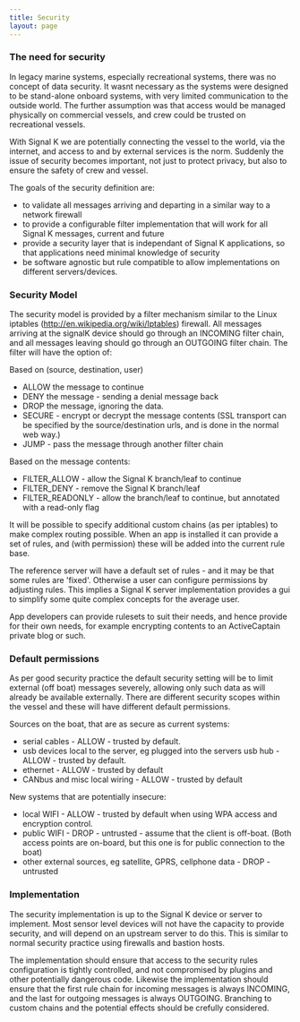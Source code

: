 ```yaml
---
title: Security
layout: page
---
```


### The need for security

In legacy marine systems, especially recreational systems, there was no concept of data security. It wasnt necessary as the systems were designed to be stand-alone onboard systems, with very limited communication to the outside world. The further assumption was that access would be managed physically on commercial vessels, and crew could be trusted on recreational vessels.

With Signal K we are potentially connecting the vessel to the world, via the internet, and access to and by external services is the norm. Suddenly the issue of security becomes important, not just to protect privacy, but also to ensure the safety of crew and vessel. 

The goals of the security definition are:

* to validate all messages arriving and departing in a similar way to a network firewall
* to provide a configurable filter implementation that will work for all Signal K messages, current and future
* provide a security layer that is independant of Signal K applications, so that applications need minimal knowledge of security
* be software agnostic but rule compatible to allow implementations on different servers/devices.

### Security Model

The security model is provided by a filter mechanism similar to the Linux iptables (http://en.wikipedia.org/wiki/Iptables) firewall. All messages arriving at the signalK device should go through an INCOMING filter chain, and all messages leaving should go through an OUTGOING filter chain. The filter will have the option of:

Based on (source, destination, user)

* ALLOW the message to continue
* DENY the message - sending a denial message back
* DROP the message, ignoring the data. 
* SECURE - encrypt or decrypt the message contents (SSL transport can be specified by the source/destination urls, and is done in the normal web  way.)
* JUMP - pass the message through another filter chain

Based on the message contents:

* FILTER_ALLOW - allow the Signal K branch/leaf to continue
* FILTER_DENY - remove the Signal K branch/leaf
* FILTER_READONLY - allow the branch/leaf to continue, but annotated with a read-only flag
 
It will be possible to specify additional custom chains (as per iptables) to make complex routing possible. When an app is installed it can provide a set of rules, and (with permission) these will be added into the current rule base.

The reference server will have a default set of rules - and it may be that some rules are 'fixed'. Otherwise a user can configure permissions by adjusting rules. This implies a Signal K server implementation provides a gui to simplify some quite complex concepts for the average user.

App developers can provide rulesets to suit their needs, and hence provide for their own needs, for example encrypting contents to an ActiveCaptain private blog or such.

### Default permissions

As per good security practice the default security setting will be to limit external (off boat) messages severely, allowing only such data as will already be available externally. There are different security scopes within the vessel and these will have different default permissions.

Sources on the boat, that are as secure as current systems:

* serial cables - ALLOW - trusted by default.
* usb devices local to the server, eg plugged into the servers usb hub -  ALLOW - trusted by default.
* ethernet -  ALLOW - trusted by default
* CANbus and misc local wiring - ALLOW -  trusted by default

New systems that are potentially insecure:

* local WIFI - ALLOW - trusted by default when using WPA access and encryption control.
* public WIFI - DROP - untrusted - assume that the client is off-boat. (Both access points are on-board, but this one is for public connection to the boat)
* other external sources, eg satellite, GPRS, cellphone data - DROP - untrusted

 

### Implementation

The security implementation is up to the Signal K device or server to implement. Most sensor level devices will not have the capacity to provide security, and will depend on an upstream server to do this. This is similar to normal security practice using firewalls and bastion hosts.

The implementation should ensure that access to the security rules configuration is tightly controlled, and not compromised by plugins and other potentially dangerous code. Likewise the implementation should ensure that the first rule chain for incoming messages is always INCOMING, and the last for outgoing messages is always OUTGOING. Branching to custom chains and the potential effects should be crefully considered.

